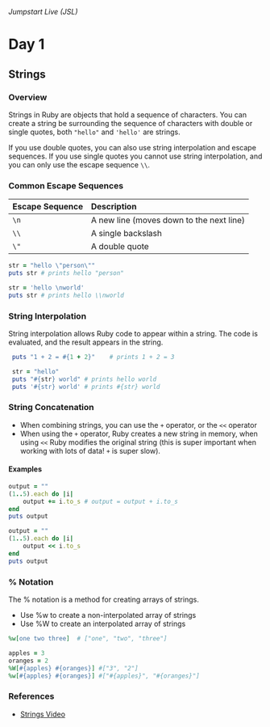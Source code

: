 _Jumpstart Live (JSL)_
# Day 1
## Strings

### Overview
Strings in Ruby are objects that hold a sequence of characters. You can create a string be surrounding the sequence of characters with double or single quotes, both `"hello"` and `'hello'` are strings.

If you use double quotes, you can also use string interpolation and escape sequences. If you use single quotes you cannot use string interpolation, and you can only use the escape sequence `\\`.

### Common Escape Sequences

| Escape Sequence | Description | 
| :--- | :--- |
| `\n` | A new line (moves down to the next line)
| `\\` | A single backslash |
| `\"` | A double quote |

```ruby
str = "hello \"person\""
puts str # prints hello "person"

str = 'hello \nworld'
puts str # prints hello \\nworld
```

### String Interpolation
String interpolation allows Ruby code to appear within a string. The code is evaluated, and the result appears in the string.

```ruby
 puts "1 + 2 = #{1 + 2}"    # prints 1 + 2 = 3

 str = "hello"
 puts "#{str} world" # prints hello world
 puts '#{str} world' # prints #{str} world
 ```

### String Concatenation
* When combining strings, you can use the `+` operator, or the `<<` operator
* When using the `+` operator, Ruby creates a new string in memory, when using `<<` Ruby modifies the original string (this is super important when working with lots of data! `+` is super slow).

#### Examples

```ruby
output = ""
(1..5).each do |i|
	output += i.to_s # output = output + i.to_s
end
puts output
```

```ruby
output = ""
(1..5).each do |i|
	output << i.to_s
end
puts output
```

### % Notation
The % notation is a method for creating arrays of strings.
* Use %w to create a non-interpolated array of strings
* Use %W to create an interpolated array of strings

```ruby
%w[one two three]  # ["one", "two", "three"]

apples = 3
oranges = 2
%W[#{apples} #{oranges}] #["3", "2"]
%w[#{apples} #{oranges}] #["#{apples}", "#{oranges}"]
```

### References
* [Strings Video](https://adaacademy.hosted.panopto.com/Panopto/Pages/Viewer.aspx?id=f78798dc-c888-4615-befd-966edf9e165b)